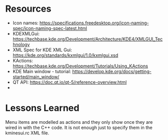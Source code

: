 # Resources

* Icon names: https://specifications.freedesktop.org/icon-naming-spec/icon-naming-spec-latest.html
* KDEXMLGui: https://techbase.kde.org/Development/Architecture/KDE4/XMLGUI_Technology
* XML Spec for KDE XML Gui: https://kde.org/standards/kxmlgui/1.0/kxmlgui.xsd
* KActions: https://techbase.kde.org/Development/Tutorials/Using_KActions
* KDE Main window - tutorial: https://develop.kde.org/docs/getting-started/main_window/
* QT API: https://doc.qt.io/qt-5/reference-overview.html
* 

# Lessons Learned
Menu items are modelled as actions and they only show once they are wired in with the C++ code. It is not enough just to specify them in the kminesui.rc XML file.

